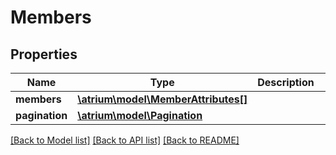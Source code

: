 # Members

## Properties
Name | Type | Description | Notes
------------ | ------------- | ------------- | -------------
**members** | [**\atrium\model\MemberAttributes[]**](MemberAttributes.md) |  | [optional] 
**pagination** | [**\atrium\model\Pagination**](Pagination.md) |  | [optional] 

[[Back to Model list]](../README.md#documentation-for-models) [[Back to API list]](../README.md#documentation-for-api-endpoints) [[Back to README]](../README.md)



